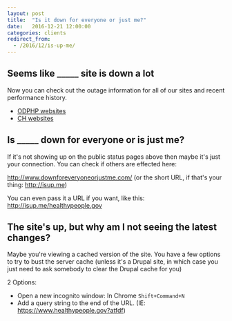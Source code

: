 ```yaml
---
layout: post
title:  "Is it down for everyone or just me?"
date:   2016-12-21 12:00:00
categories: clients
redirect_from:
  - /2016/12/is-up-me/
---
```


## Seems like _____ site is down a lot

Now you can check out the outage information for all of our sites and recent performance history.

  * [ODPHP websites](https://stats.uptimerobot.com/3lQPNtBn)
  * [CH websites](https://stats.uptimerobot.com/7612RtvA)

## Is _____ down for everyone or is just me?

If it's not showing up on the public status pages above then maybe it's just your connection. You can check if others are effected here:

<http://www.downforeveryoneorjustme.com/> (or the short URL, if that's your thing: <http://isup.me>)

You can even pass it a URL if you want, like this: <http://isup.me/healthypeople.gov>

## The site's up, but why am I not seeing the latest changes?

Maybe you're viewing a cached version of the site. You have a few options to try to bust the server cache (unless it's a Drupal site, in which case you just need to ask somebody to clear the Drupal cache for you)

2 Options:

  * Open a new incognito window: In Chrome `Shift+Command+N`
  * Add a query string to the end of the URL. (IE: <https://www.healthypeople.gov?atfdf>)
